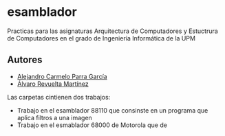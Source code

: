# esamblador
Practicas para las asignaturas Arquitectura de Computadores y Estuctrura de Computadores en el grado de Ingeniería Informática de la UPM

## Autores
- [Alejandro Carmelo Parra García](https://github.com/athanatos96)
- [Álvaro Revuelta Martínez](https://github.com/rv0lt)

Las carpetas cintienen dos trabajos:
- Trabajo en el esamblador 88110 que consinste en un programa que aplica filtros a una imagen
- Trabajo en el esmablador 68000 de Motorola que de
